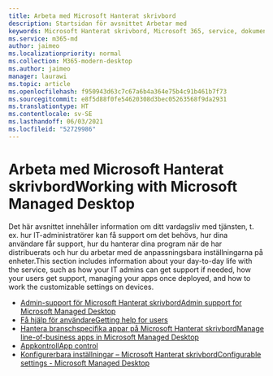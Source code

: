 ```yaml
---
title: Arbeta med Microsoft Hanterat skrivbord
description: Startsidan för avsnittet Arbetar med
keywords: Microsoft Hanterat skrivbord, Microsoft 365, service, dokumentation
ms.service: m365-md
author: jaimeo
ms.localizationpriority: normal
ms.collection: M365-modern-desktop
ms.author: jaimeo
manager: laurawi
ms.topic: article
ms.openlocfilehash: f950943d63c7c67a6b4a364e75b4c91b461b7f73
ms.sourcegitcommit: e8f5d88f0fe54620308d3bec05263568f9da2931
ms.translationtype: HT
ms.contentlocale: sv-SE
ms.lasthandoff: 06/03/2021
ms.locfileid: "52729986"
---
```

# <a name="working-with-microsoft-managed-desktop"></a><span data-ttu-id="4f97e-104">Arbeta med Microsoft Hanterat skrivbord</span><span class="sxs-lookup"><span data-stu-id="4f97e-104">Working with Microsoft Managed Desktop</span></span>

<span data-ttu-id="4f97e-105">Det här avsnittet innehåller information om ditt vardagsliv med tjänsten, t. ex. hur IT-administratörer kan få support om det behövs, hur dina användare får support, hur du hanterar dina program när de har distribuerats och hur du arbetar med de anpassningsbara inställningarna på enheter.</span><span class="sxs-lookup"><span data-stu-id="4f97e-105">This section includes information about your day-to-day life with the service, such as how your IT admins can get support if needed, how your users get support, managing your apps once deployed, and how to work the customizable settings on devices.</span></span>



- [<span data-ttu-id="4f97e-106">Admin-support för Microsoft Hanterat skrivbord</span><span class="sxs-lookup"><span data-stu-id="4f97e-106">Admin support for Microsoft Managed Desktop</span></span>](admin-support.md)
- [<span data-ttu-id="4f97e-107">Få hjälp för användare</span><span class="sxs-lookup"><span data-stu-id="4f97e-107">Getting help for users</span></span>](end-user-support.md)
- [<span data-ttu-id="4f97e-108">Hantera branschspecifika appar på Microsoft Hanterat skrivbord</span><span class="sxs-lookup"><span data-stu-id="4f97e-108">Manage line-of-business apps in Microsoft Managed Desktop</span></span>](manage-apps.md)
- [<span data-ttu-id="4f97e-109">Appkontroll</span><span class="sxs-lookup"><span data-stu-id="4f97e-109">App control</span></span>](../service-description/app-control.md)
- [<span data-ttu-id="4f97e-110">Konfigurerbara inställningar – Microsoft Hanterat skrivbord</span><span class="sxs-lookup"><span data-stu-id="4f97e-110">Configurable settings - Microsoft Managed Desktop</span></span>](config-setting-overview.md)

